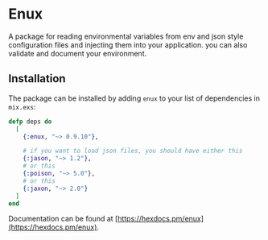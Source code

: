 # Enux

A package for reading environmental variables from env and json style configuration files and injecting them into your application.
you can also validate and document your environment.

## Installation

The package can be installed by adding `enux` to your list of dependencies in `mix.exs`:

```elixir
defp deps do
  [
    {:enux, "~> 0.9.10"},

    # if you want to load json files, you should have either this
    {:jason, "~> 1.2"},
    # or this
    {:poison, "~> 5.0"},
    # or this
    {:jaxon, "~> 2.0"}
  ]
end
```

Documentation can be found at [https://hexdocs.pm/enux](https://hexdocs.pm/enux).
